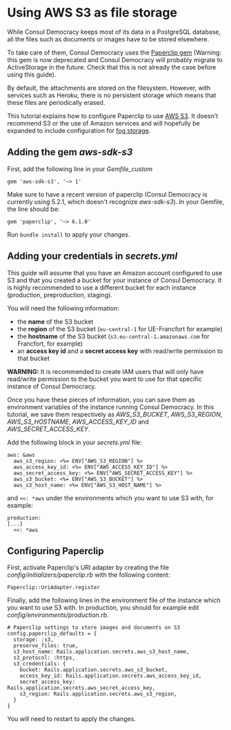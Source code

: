 # Using AWS S3 as file storage

While Consul Democracy keeps most of its data in a PostgreSQL database, all the files such as documents or images have to be stored elsewhere.

To take care of them, Consul Democracy uses the [Paperclip gem](https://github.com/thoughtbot/paperclip) (Warning: this gem is now deprecated and Consul Democracy will probably migrate to ActiveStorage in the future. Check that this is not already the case before using this guide).

By default, the attachments are stored on the filesystem. However, with services such as Heroku, there is no persistent storage which means that these files are periodically erased.

This tutorial explains how to configure Paperclip to use [AWS S3](https://aws.amazon.com/fr/s3/). It doesn't recommend S3 or the use of Amazon services and will hopefully be expanded to include configuration for [fog storage](http://fog.io/storage/).

## Adding the gem *aws-sdk-s3*

First, add the following line in your *Gemfile_custom*

```
gem 'aws-sdk-s3', '~> 1'
```

Make sure to have a recent version of paperclip (Consul Democracy is currently using 5.2.1, which doesn't recognize *aws-sdk-s3*). In your Gemfile, the line should be:

```
gem 'paperclip', '~> 6.1.0'
```

Run `bundle install` to apply your changes.

## Adding your credentials in *secrets.yml*

This guide will assume that you have an Amazon account configured to use S3 and that you created a bucket for your instance of Consul Democracy. It is highly recommended to use a different bucket for each instance (production, preproduction, staging).

You will need the following information:

- the **name** of the S3 bucket
- the **region** of the S3 bucket (`eu-central-1` for UE-Francfort for example)
- the **hostname** of the S3 bucket (`s3.eu-central-1.amazonaws.com` for Francfort, for example)
- an **access key id** and a **secret access key** with read/write permission to that bucket

**WARNING:** It is recommended to create IAM users that will only have read/write permission to the bucket you want to use for that specific instance of Consul Democracy.

Once you have these pieces of information, you can save them as environment variables of the instance running Consul Democracy. In this tutorial, we save them respectively as *AWS_S3_BUCKET*, *AWS_S3_REGION*, *AWS_S3_HOSTNAME*, *AWS_ACCESS_KEY_ID* and *AWS_SECRET_ACCESS_KEY*.

Add the following block in your *secrets.yml* file:

```
aws: &aws
  aws_s3_region: <%= ENV["AWS_S3_REGION"] %>
  aws_access_key_id: <%= ENV["AWS_ACCESS_KEY_ID"] %>
  aws_secret_access_key: <%= ENV["AWS_SECRET_ACCESS_KEY"] %>
  aws_s3_bucket: <%= ENV["AWS_S3_BUCKET"] %>
  aws_s3_host_name: <%= ENV["AWS_S3_HOST_NAME"] %>
```

and `<<: *aws` under the environments which you want to use S3 with, for example:

```
production:
[...]
  <<: *aws
```

## Configuring Paperclip

First, activate Paperclip's URI adapter by creating the file *config/initializers/paperclip.rb* with the following content:

```
Paperclip::UriAdapter.register
```

Finally, add the following lines in the environment file of the instance which you want to use S3 with. In production, you should for example edit *config/environments/production.rb*.

```
# Paperclip settings to store images and documents on S3
config.paperclip_defaults = {
  storage: :s3,
  preserve_files: true,
  s3_host_name: Rails.application.secrets.aws_s3_host_name,
  s3_protocol: :https,
  s3_credentials: {
    bucket: Rails.application.secrets.aws_s3_bucket,
    access_key_id: Rails.application.secrets.aws_access_key_id,
    secret_access_key: Rails.application.secrets.aws_secret_access_key,
    s3_region: Rails.application.secrets.aws_s3_region,
  }
}
```

You will need to restart to apply the changes.
